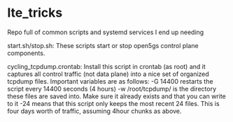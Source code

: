 # lte_tricks
Repo full of common scripts and systemd services I end up needing

start.sh/stop.sh:
These scripts start or stop open5gs control plane components.

cycling_tcpdump.crontab:
Install this script in crontab (as root) and it captures all control traffic (not data plane) into a nice set of organized tcpdump files. Important variables are as follows:
-G 14400 restarts the script every 14400 seconds (4 hours)
-w /root/tcpdump/ is the directory these files are saved into. Make sure it already exists and that you can write to it
-24 means that this script only keeps the most recent 24 files. This is four days worth of traffic, assuming 4hour chunks as above.


